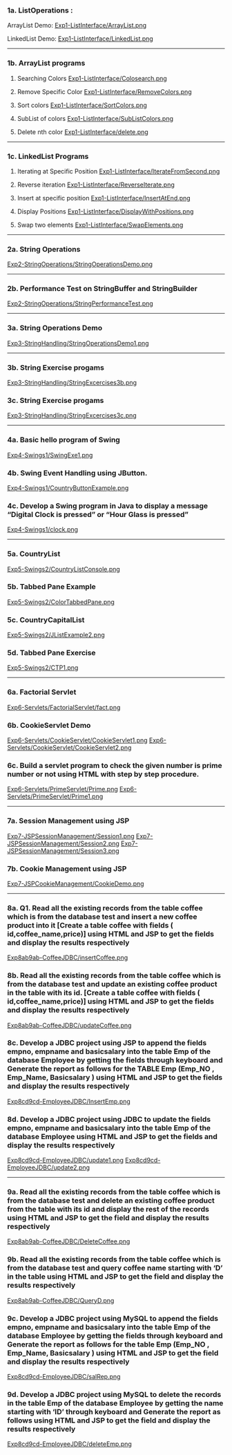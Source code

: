 
### 1a. ListOperations :
ArrayList Demo: [Exp1-ListInterface/ArrayList.png](https://github.com/VeigasLoy/4al22cs183-adj/blob/main/Exp1-ListInterface/ArrayList.png)

LinkedList Demo: [Exp1-ListInterface/LinkedList.png](https://github.com/VeigasLoy/4al22cs183-adj/blob/main/Exp1-ListInterface/LinkedList.png)

---
### 1b.  ArrayList programs

1. Searching Colors
   [Exp1-ListInterface/Colosearch.png](https://github.com/VeigasLoy/4al22cs183-adj/blob/main/Exp1-ListInterface/Colorsearch.png)

2. Remove Specific Color
   [Exp1-ListInterface/RemoveColors.png](https://github.com/VeigasLoy/4al22cs183-adj/blob/main/Exp1-ListInterface/RemoveColors.png)
   
4. Sort colors
   [Exp1-ListInterface/SortColors.png](https://github.com/VeigasLoy/4al22cs183-adj/blob/main/Exp1-ListInterface/SortColors.png)

5. SubList of colors
   [Exp1-ListInterface/SubListColors.png](https://github.com/VeigasLoy/4al22cs183-adj/blob/main/Exp1-ListInterface/SubListColors.png)

6. Delete nth color
   [Exp1-ListInterface/delete.png](https://github.com/VeigasLoy/4al22cs183-adj/blob/main/Exp1-ListInterface/delete.png)

---

### 1c. LinkedList Programs

1. Iterating at Specific Position
   [Exp1-ListInterface/IterateFromSecond.png](https://github.com/VeigasLoy/4al22cs183-adj/blob/main/Exp1-ListInterface/IterateFromSecond.png)

2. Reverse iteration
   [Exp1-ListInterface/ReverseIterate.png](https://github.com/VeigasLoy/4al22cs183-adj/blob/main/Exp1-ListInterface/ReverseIterate.png)

3. Insert at specific position
   [Exp1-ListInterface/InsertAtEnd.png](https://github.com/VeigasLoy/4al22cs183-adj/blob/main/Exp1-ListInterface/InsertAtEnd.png)

4. Display Positions
   [Exp1-ListInterface/DisplayWithPositions.png](https://github.com/VeigasLoy/4al22cs183-adj/blob/main/Exp1-ListInterface/DisplayWithPositions.png)

5. Swap two elements
   [Exp1-ListInterface/SwapElements.png](https://github.com/VeigasLoy/4al22cs183-adj/blob/main/Exp1-ListInterface/SwapElements.png)

---
### 2a. String Operations

[Exp2-StringOperations/StringOperationsDemo.png](https://github.com/VeigasLoy/4al22cs183-adj/blob/main/Exp2-StringOperations/StringOperationsDemo.png)

---
### 2b. Performance Test on  StringBuffer and StringBuilder

[Exp2-StringOperations/StringPerformanceTest.png](https://github.com/VeigasLoy/4al22cs183-adj/blob/main/Exp2-StringOperations/StringPerformanceTest.png)

---
### 3a. String Operations Demo

[Exp3-StringHandling/StringOperationsDemo1.png](https://github.com/VeigasLoy/4al22cs183-adj/blob/main/Exp3-StringHandling/StringOperationsDemo1.png)

---
### 3b. String Exercise progams

[Exp3-StringHandling/StringExcercises3b.png](https://github.com/VeigasLoy/4al22cs183-adj/blob/main/Exp3-StringHandling/StringExcercises3b.png)

### 3c. String Exercise progams

[Exp3-StringHandling/StringExcercises3c.png](https://github.com/VeigasLoy/4al22cs183-adj/blob/main/Exp3-StringHandling/StringExcercises3c.png)

---

### 4a. Basic hello program of Swing
[Exp4-Swings1/SwingExe1.png](https://github.com/VeigasLoy/4al22cs183-adj/blob/main/Exp4-Swings1/SwingExe1.png)

### 4b. Swing Event Handling using JButton.

[Exp4-Swings1/CountryButtonExample.png](https://github.com/VeigasLoy/4al22cs183-adj/blob/main/Exp4-Swings1/CountryButtonExample.png)

### 4c. Develop a Swing program in Java to display a message “Digital Clock is pressed” or “Hour Glass  is pressed”

[Exp4-Swings1/clock.png](https://github.com/VeigasLoy/4al22cs183-adj/blob/main/Exp4-Swings1/clock.png)

---

### 5a. CountryList

[Exp5-Swings2/CountryListConsole.png](https://github.com/VeigasLoy/4al22cs183-adj/blob/main/Exp5-Swings2/CountryListConsole.png)

### 5b.  Tabbed Pane Example

[Exp5-Swings2/ColorTabbedPane.png](https://github.com/VeigasLoy/4al22cs183-adj/blob/main/Exp5-Swings2/ColorTabbedPane.png)

### 5c. CountryCapitalList

[Exp5-Swings2/JListExample2.png](https://github.com/VeigasLoy/4al22cs183-adj/blob/main/Exp5-Swings2/CountryCapitalList.png)

### 5d.  Tabbed Pane Exercise 

[Exp5-Swings2/CTP1.png](https://github.com/VeigasLoy/4al22cs183-adj/blob/main/Exp5-Swings2/CTP1.png)

---

### 6a. Factorial Servlet

[Exp6-Servlets/FactorialServlet/fact.png](https://github.com/VeigasLoy/4al22cs183-adj/blob/main/Exp6-Servlets/FactorialServlet.java)

### 6b. CookieServlet Demo

[Exp6-Servlets/CookieServlet/CookieServlet1.png](https://github.com/VeigasLoy/4al22cs183-adj/blob/main/Exp6-Servlets/CookieServlet1.png)
[Exp6-Servlets/CookieServlet/CookieServlet2.png](https://github.com/VeigasLoy/4al22cs183-adj/blob/main/Exp6-Servlets/CookieServlet2.png)

### 6c. Build a servlet program to check the given number is prime number or not using HTML with step by step procedure.

[Exp6-Servlets/PrimeServlet/Prime.png](https://github.com/VeigasLoy/4al22cs183-adj/blob/main/Exp6-Servlets/Prime.png)
[Exp6-Servlets/PrimeServlet/Prime1.png](https://github.com/VeigasLoy/4al22cs183-adj/blob/main/Exp6-Servlets/Prime1.png)

---

### 7a. Session Management using JSP

[Exp7-JSPSessionManagement/Session1.png](https://github.com/VeigasLoy/4al22cs183-adj/blob/main/Exp7-JSPCookieManagement/Session1.png)
[Exp7-JSPSessionManagement/Session2.png](https://github.com/VeigasLoy/4al22cs183-adj/blob/main/Exp7-JSPCookieManagement/Session1.png)
[Exp7-JSPSessionManagement/Session3.png](https://github.com/VeigasLoy/4al22cs183-adj/blob/main/Exp7-JSPCookieManagement/Session1.png)

### 7b. Cookie Management using JSP

[Exp7-JSPCookieManagement/CookieDemo.png](https://github.com/VeigasLoy/4al22cs183-adj/blob/main/Exp7-JSPCookieManagement/CookieDemo.png)

---

### 8a. Q1. Read all the existing records from the table coffee which is from the database test and insert a new coffee product into it \[Create a table coffee with fields ( id,coffee\_name,price)] using HTML and JSP to get the fields and display the results respectively

[Exp8ab9ab-CoffeeJDBC/insertCoffee.png](https://github.com/VeigasLoy/4al22cs183-adj/blob/main/Exp8ab9ab-CoffeeJDBC/insertCoffee.png)

### 8b. Read all the existing records from the table coffee which is from the database test and update an existing coffee product  in the table with its id. \[Create a table coffee with fields ( id,coffee\_name,price)] using HTML and JSP to get the fields and display the results respectively

[Exp8ab9ab-CoffeeJDBC/updateCoffee.png](https://github.com/VeigasLoy/4al22cs183-adj/blob/main/Exp8ab9ab-CoffeeJDBC/updateCoffee.png)

### 8c. Develop a JDBC project using JSP to append  the fields empno,  empname and basicsalary into the table Emp of the database Employee by getting the fields  through keyboard and Generate the report as follows for the  TABLE Emp (Emp\_NO , Emp\_Name, Basicsalary ) using HTML and JSP to get the fields and display the results respectively

[Exp8cd9cd-EmployeeJDBC/InsertEmp.png](https://github.com/VeigasLoy/4al22cs183-adj/blob/main/Exp8cd9cd-EmployeeJDBC/InsertEmp.png)


### 8d. Develop a JDBC project using JDBC to update  the fields empno,  empname and basicsalary into the table Emp of the database Employee  using HTML and JSP to get the fields and display the results respectively

[Exp8cd9cd-EmployeeJDBC/update1.png](https://github.com/VeigasLoy/4al22cs183-adj/blob/main/Exp8cd9cd-EmployeeJDBC/update1.png)
[Exp8cd9cd-EmployeeJDBC/update2.png](https://github.com/VeigasLoy/4al22cs183-adj/blob/main/Exp8cd9cd-EmployeeJDBC/update2.png)

---

### 9a.  Read all the existing records from the table coffee which is from the database test and delete an existing coffee product  from the table with its id and display the rest of the records using HTML and JSP to get the field and display the results respectively

[Exp8ab9ab-CoffeeJDBC/DeleteCoffee.png](https://github.com/VeigasLoy/4al22cs183-adj/blob/main/Exp8ab9ab-CoffeeJDBC/DeleteCoffee.png)

### 9b. Read all the existing records from the table coffee which is from the database test and query coffee name starting with ‘D’  in the table using HTML and JSP to get the field and display the results respectively

[Exp8ab9ab-CoffeeJDBC/QueryD.png](https://github.com/VeigasLoy/4al22cs183-adj/blob/main/Exp8ab9ab-CoffeeJDBC/QueryD.png)

### 9c. Develop a JDBC project using MySQL to append  the fields empno,  empname and basicsalary into the table Emp of the database Employee by getting the fields  through keyboard and Generate the report as follows for the table Emp (Emp\_NO , Emp\_Name, Basicsalary ) using HTML and JSP to get the field and display the results respectively

[Exp8cd9cd-EmployeeJDBC/salRep.png](https://github.com/VeigasLoy/4al22cs183-adj/blob/main/Exp8cd9cd-EmployeeJDBC/salRep.png)

### 9d. Develop a JDBC project using MySQL to delete the records in the table Emp of the database Employee by getting the name starting with ‘ID’   through keyboard and Generate the report as follows using HTML and JSP to get the field and display the results respectively

[Exp8cd9cd-EmployeeJDBC/deleteEmp.png](https://github.com/VeigasLoy/4al22cs183-adj/blob/main/Exp8cd9cd-EmployeeJDBC/deleteEmp.png)

